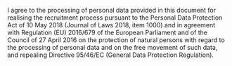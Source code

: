 I agree to the processing of personal data provided in this document for realising the recruitment process pursuant to
the Personal Data Protection Act of 10 May 2018 (Journal of Laws 2018, item 1000) and in agreement with Regulation (EU)
2016/679 of the European Parliament and of the Council of 27 April 2016 on the protection of natural persons with regard
to the processing of personal data and on the free movement of such data, and repealing Directive 95/46/EC (General Data
Protection Regulation).